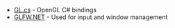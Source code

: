 - [GL.cs](https://gist.githubusercontent.com/dcronqvist/8e0c594532748e8fc21133ac6e3e8514/raw/89a0bcbdbd9692790f95fd60143980482a12d817/GL.cs) - OpenGL C# bindings
- [GLFW.NET](https://github.com/ForeverZer0/glfw-net) - Used for input and window management
